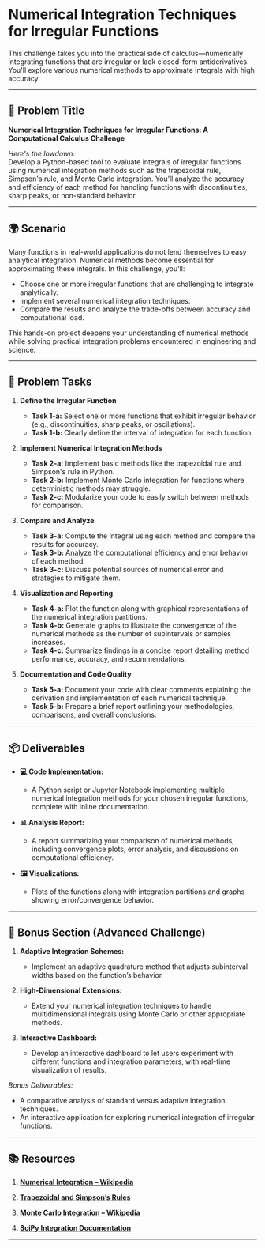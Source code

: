 # Numerical Integration Techniques for Irregular Functions

This challenge takes you into the practical side of calculus—numerically integrating functions that are irregular or lack closed-form antiderivatives. You'll explore various numerical methods to approximate integrals with high accuracy.

---

## 📝 Problem Title

**Numerical Integration Techniques for Irregular Functions: A Computational Calculus Challenge**

*Here's the lowdown:*  
Develop a Python-based tool to evaluate integrals of irregular functions using numerical integration methods such as the trapezoidal rule, Simpson's rule, and Monte Carlo integration. You’ll analyze the accuracy and efficiency of each method for handling functions with discontinuities, sharp peaks, or non-standard behavior.

---

## 🌍 Scenario

Many functions in real-world applications do not lend themselves to easy analytical integration. Numerical methods become essential for approximating these integrals. In this challenge, you'll:
- Choose one or more irregular functions that are challenging to integrate analytically.
- Implement several numerical integration techniques.
- Compare the results and analyze the trade-offs between accuracy and computational load.

This hands-on project deepens your understanding of numerical methods while solving practical integration problems encountered in engineering and science.

---

## 🔧 Problem Tasks

1. **Define the Irregular Function**
   - **Task 1-a:** Select one or more functions that exhibit irregular behavior (e.g., discontinuities, sharp peaks, or oscillations).  
   - **Task 1-b:** Clearly define the interval of integration for each function.

2. **Implement Numerical Integration Methods**
   - **Task 2-a:** Implement basic methods like the trapezoidal rule and Simpson's rule in Python.  
   - **Task 2-b:** Implement Monte Carlo integration for functions where deterministic methods may struggle.
   - **Task 2-c:** Modularize your code to easily switch between methods for comparison.

3. **Compare and Analyze**
   - **Task 3-a:** Compute the integral using each method and compare the results for accuracy.  
   - **Task 3-b:** Analyze the computational efficiency and error behavior of each method.
   - **Task 3-c:** Discuss potential sources of numerical error and strategies to mitigate them.

4. **Visualization and Reporting**
   - **Task 4-a:** Plot the function along with graphical representations of the numerical integration partitions.
   - **Task 4-b:** Generate graphs to illustrate the convergence of the numerical methods as the number of subintervals or samples increases.
   - **Task 4-c:** Summarize findings in a concise report detailing method performance, accuracy, and recommendations.

5. **Documentation and Code Quality**
   - **Task 5-a:** Document your code with clear comments explaining the derivation and implementation of each numerical technique.
   - **Task 5-b:** Prepare a brief report outlining your methodologies, comparisons, and overall conclusions.

---

## 📦 Deliverables

- **💻 Code Implementation:**
  - A Python script or Jupyter Notebook implementing multiple numerical integration methods for your chosen irregular functions, complete with inline documentation.
  
- **📊 Analysis Report:**
  - A report summarizing your comparison of numerical methods, including convergence plots, error analysis, and discussions on computational efficiency.
  
- **🖼️ Visualizations:**
  - Plots of the functions along with integration partitions and graphs showing error/convergence behavior.

---

## 🎁 Bonus Section (Advanced Challenge)

1. **Adaptive Integration Schemes:**
   - Implement an adaptive quadrature method that adjusts subinterval widths based on the function’s behavior.
   
2. **High-Dimensional Extensions:**
   - Extend your numerical integration techniques to handle multidimensional integrals using Monte Carlo or other appropriate methods.
   
3. **Interactive Dashboard:**
   - Develop an interactive dashboard to let users experiment with different functions and integration parameters, with real-time visualization of results.

*Bonus Deliverables:*  
- A comparative analysis of standard versus adaptive integration techniques.
- An interactive application for exploring numerical integration of irregular functions.

---

## 📚 Resources

1. **[Numerical Integration – Wikipedia](https://en.wikipedia.org/wiki/Numerical_integration)**

2. **[Trapezoidal and Simpson’s Rules](https://people.richland.edu/james/lecture/m116/trapezoid.html)**

3. **[Monte Carlo Integration – Wikipedia](https://en.wikipedia.org/wiki/Monte_Carlo_integration)**

4. **[SciPy Integration Documentation](https://docs.scipy.org/doc/scipy/reference/tutorial/integrate.html)**

---
